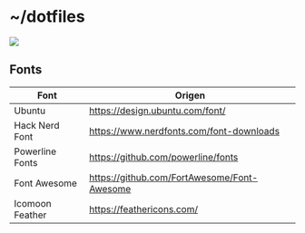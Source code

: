 # ~/dotfiles

![](https://i.imgur.com/aEraX4l.png)

## Fonts
| Font  | Origen |
| ------------- | ------------- |
| Ubuntu           | https://design.ubuntu.com/font/  |
| Hack Nerd Font   | https://www.nerdfonts.com/font-downloads |
| Powerline Fonts  |  https://github.com/powerline/fonts  |
| Font Awesome     | https://github.com/FortAwesome/Font-Awesome  |
| Icomoon Feather  | https://feathericons.com/ |
